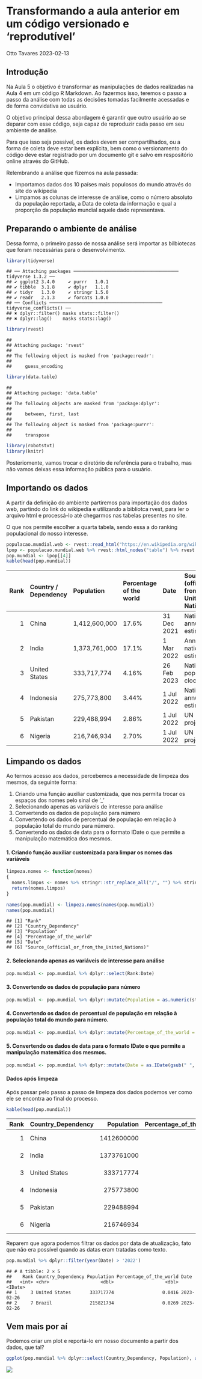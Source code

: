 Transformando a aula anterior em um código versionado e ‘reprodutível’
================
Otto Tavares
2023-02-13

## Introdução

Na Aula 5 o objetivo é transformar as manipulações de dados realizadas
na Aula 4 em um código R Markdown. Ao fazermos isso, teremos o passo a
passo da análise com todas as decisões tomadas facilmente acessadas e de
forma convidativa ao usuário.

O objetivo principal dessa abordagem é garantir que outro usuário ao se
deparar com esse código, seja capaz de reproduzir cada passo em seu
ambiente de análise.

Para que isso seja possível, os dados devem ser compartilhados, ou a
forma de coleta deve estar bem explícita, bem como o versionamento do
código deve estar registrado por um documento git e salvo em
respositório online através do GitHub.

Relembrando a análise que fizemos na aula passada:

- Importamos dados dos 10 países mais populosos do mundo através do site
  do wikipedia
- Limpamos as colunas de interesse de análise, como o número absoluto da
  população reportada, a Data de coleta da informação e qual a proporção
  da população mundial aquele dado representava.

## Preparando o ambiente de análise

Dessa forma, o primeiro passo de nossa análise será importar as
bilbiotecas que foram necessárias para o desenvolvimento.

``` r
library(tidyverse)
```

    ## ── Attaching packages ─────────────────────────────────────── tidyverse 1.3.2 ──
    ## ✔ ggplot2 3.4.0     ✔ purrr   1.0.1
    ## ✔ tibble  3.1.8     ✔ dplyr   1.1.0
    ## ✔ tidyr   1.3.0     ✔ stringr 1.5.0
    ## ✔ readr   2.1.3     ✔ forcats 1.0.0
    ## ── Conflicts ────────────────────────────────────────── tidyverse_conflicts() ──
    ## ✖ dplyr::filter() masks stats::filter()
    ## ✖ dplyr::lag()    masks stats::lag()

``` r
library(rvest)
```

    ## 
    ## Attaching package: 'rvest'
    ## 
    ## The following object is masked from 'package:readr':
    ## 
    ##     guess_encoding

``` r
library(data.table)
```

    ## 
    ## Attaching package: 'data.table'
    ## 
    ## The following objects are masked from 'package:dplyr':
    ## 
    ##     between, first, last
    ## 
    ## The following object is masked from 'package:purrr':
    ## 
    ##     transpose

``` r
library(robotstxt)
library(knitr)
```

Posteriomente, vamos trocar o diretório de referência para o trabalho,
mas não vamos deixas essa informação pública para o usuário.

## Importando os dados

A partir da definição do ambiente partiremos para importação dos dados
web, partindo do link do wikipedia e utilizando a bibliotca rvest, para
ler o arquivo html e processá-lo até chegarmos nas tabelas presentes no
site.

O que nos permite escolher a quarta tabela, sendo essa a do ranking
populacional do nosso interesse.

``` r
populacao.mundial.web <- rvest::read_html("https://en.wikipedia.org/wiki/World_population")
lpop <- populacao.mundial.web %>% rvest::html_nodes("table") %>% rvest::html_table()
pop.mundial <- lpop[[4]]
kable(head(pop.mundial))
```

| Rank | Country / Dependency | Population    | Percentage of the world | Date        | Source (official or from the United Nations) |
|-----:|:---------------------|:--------------|:------------------------|:------------|:---------------------------------------------|
|    1 | China                | 1,412,600,000 | 17.6%                   | 31 Dec 2021 | National annual estimate\[93\]               |
|    2 | India                | 1,373,761,000 | 17.1%                   | 1 Mar 2022  | Annual national estimate\[94\]               |
|    3 | United States        | 333,717,774   | 4.16%                   | 26 Feb 2023 | National population clock\[95\]              |
|    4 | Indonesia            | 275,773,800   | 3.44%                   | 1 Jul 2022  | National annual estimate\[96\]               |
|    5 | Pakistan             | 229,488,994   | 2.86%                   | 1 Jul 2022  | UN projection\[97\]                          |
|    6 | Nigeria              | 216,746,934   | 2.70%                   | 1 Jul 2022  | UN projection\[97\]                          |

## Limpando os dados

Ao termos acesso aos dados, percebemos a necessidade de limpeza dos
mesmos, da seguinte forma:

1.  Criando uma função auxiliar customizada, que nos permita trocar os
    espaços dos nomes pelo sinal de ’\_’
2.  Selecionando apenas as variáveis de interesse para análise
3.  Convertendo os dados de população para número
4.  Convertendo os dados de percentual de população em relação à
    população total do mundo para número.
5.  Convertendo os dados de data para o formato IDate o que permite a
    manipulação matemática dos mesmos.

#### 1. Criando função auxiliar customizada para limpar os nomes das variáveis

``` r
limpeza.nomes <- function(nomes)
{
  nomes.limpos <- nomes %>% stringr::str_replace_all("/", "") %>% stringr::str_replace_all("\\s", "_") %>% stringr::str_replace_all("__", "_")
  return(nomes.limpos)  
}

names(pop.mundial) <- limpeza.nomes(names(pop.mundial))
names(pop.mundial)
```

    ## [1] "Rank"                                        
    ## [2] "Country_Dependency"                          
    ## [3] "Population"                                  
    ## [4] "Percentage_of_the_world"                     
    ## [5] "Date"                                        
    ## [6] "Source_(official_or_from_the_United_Nations)"

#### 2. Selecionando apenas as variáveis de interesse para análise

``` r
pop.mundial <- pop.mundial %>% dplyr::select(Rank:Date)
```

#### 3. Convertendo os dados de população para número

``` r
pop.mundial <- pop.mundial %>% dplyr::mutate(Population = as.numeric(stringr::str_replace_all(Population, "\\,", "")))
```

#### 4. Convertendo os dados de percentual de população em relação à população total do mundo para número.

``` r
pop.mundial <- pop.mundial %>% dplyr::mutate(Percentage_of_the_world = as.numeric(stringr::str_replace_all(Percentage_of_the_world, "%", ""))/100)
```

#### 5. Convertendo os dados de data para o formato IDate o que permite a manipulação matemática dos mesmos.

``` r
pop.mundial <- pop.mundial %>% dplyr::mutate(Date = as.IDate(gsub(" ", "-", Date), format = "%d-%b-%Y"))
```

#### Dados após limpeza

Após passar pelo passo a passo de limpeza dos dados podemos ver como ele
se encontra ao final do processo.

``` r
kable(head(pop.mundial))
```

| Rank | Country_Dependency | Population | Percentage_of_the_world | Date       |
|-----:|:-------------------|-----------:|------------------------:|:-----------|
|    1 | China              | 1412600000 |                  0.1760 | 2021-12-31 |
|    2 | India              | 1373761000 |                  0.1710 | 2022-03-01 |
|    3 | United States      |  333717774 |                  0.0416 | 2023-02-26 |
|    4 | Indonesia          |  275773800 |                  0.0344 | 2022-07-01 |
|    5 | Pakistan           |  229488994 |                  0.0286 | 2022-07-01 |
|    6 | Nigeria            |  216746934 |                  0.0270 | 2022-07-01 |

Reparem que agora podemos filtrar os dados por data de atualização, fato
que não era possível quando as datas eram tratadas como texto.

``` r
pop.mundial %>% dplyr::filter(year(Date) > '2022')
```

    ## # A tibble: 2 × 5
    ##    Rank Country_Dependency Population Percentage_of_the_world Date      
    ##   <int> <chr>                   <dbl>                   <dbl> <IDate>   
    ## 1     3 United States       333717774                  0.0416 2023-02-26
    ## 2     7 Brazil              215821734                  0.0269 2023-02-26

## Vem mais por aí

Podemos criar um plot e reportá-lo em nosso documento a partir dos
dados, que tal?

``` r
ggplot(pop.mundial %>% dplyr::select(Country_Dependency, Population), aes(x = Country_Dependency, y =Population)) + geom_bar(stat = "identity")
```

![](Aula5_files/figure-gfm/plotando%20a%20informacao%20populacao-1.png)<!-- -->
